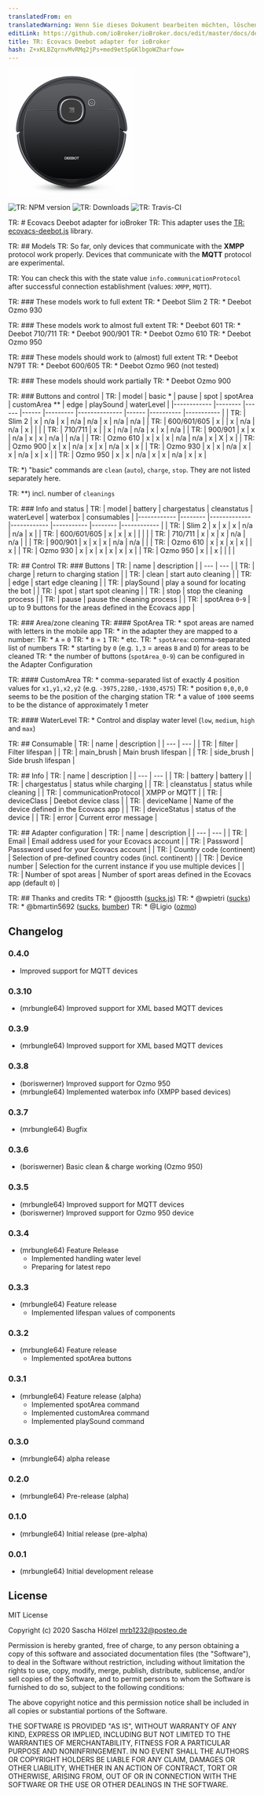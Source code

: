 ```yaml
---
translatedFrom: en
translatedWarning: Wenn Sie dieses Dokument bearbeiten möchten, löschen Sie bitte das Feld "translationsFrom". Andernfalls wird dieses Dokument automatisch erneut übersetzt
editLink: https://github.com/ioBroker/ioBroker.docs/edit/master/docs/de/adapterref/iobroker.ecovacs-deebot/README.md
title: TR: Ecovacs Deebot adapter for ioBroker
hash: Z+xKLBZqrnvMvRMq2jPs+med9etSpGKlbgoWZharfow=
---
```

![TR: Logo](../../../en/adapterref/iobroker.ecovacs-deebot/admin/ecovacs-deebot.png)

![TR: NPM version](http://img.shields.io/npm/v/iobroker.ecovacs-deebot.svg)
![TR: Downloads](https://img.shields.io/npm/dm/iobroker.ecovacs-deebot.svg)
![TR: Travis-CI](https://travis-ci.org/mrbungle64/ioBroker.ecovacs-deebot.svg?branch=master)

TR: # Ecovacs Deebot adapter for ioBroker
TR: This adapter uses the [TR: ecovacs-deebot.js](https://github.com/mrbungle64/ecovacs-deebot.js) library.

TR: ## Models
TR: So far, only devices that communicate with the **XMPP** protocol work properly.
Devices that communicate with the **MQTT** protocol are experimental.

TR: You can check this with the state value `info.communicationProtocol` after successful connection establishment (values: `XMPP`, `MQTT`).

TR: ### These models work to full extent
TR: * Deebot Slim 2
TR: * Deebot Ozmo 930

TR: ### These models work to almost full extent
TR: * Deebot 601
TR: * Deebot 710/711
TR: * Deebot 900/901
TR: * Deebot Ozmo 610
TR: * Deebot Ozmo 950

TR: ### These models should work to (almost) full extent
TR: * Deebot N79T
TR: * Deebot 600/605
TR: * Deebot Ozmo 960 (not tested)

TR: ### These models should work partially
TR: * Deebot Ozmo 900

TR: ### Buttons and control
| TR: | model    | basic * | pause | spot | spotArea | customArea ** | edge | playSound | waterLevel |
|------------ |-------- |------ |------ |--------- |-------------- |------ |---------- |----------- |
| TR: | Slim 2      |   x     |  n/a  |   x   |   n/a    |     n/a       |   x   |    n/a    |    n/a     |
| TR: | 600/601/605 |   x     |       |   x   |   n/a    |     n/a       |   x   |           |            |
| TR: | 710/711     |   x     |       |   x   |   n/a    |     n/a       |   x   |     x     |    n/a     |
| TR: | 900/901     |   x     |   x   |  n/a  |    x     |      x        |  n/a  |           |    n/a     |
| TR: | Ozmo 610    |   x     |   x   |   x   |   n/a    |     n/a       |   x   |     X     |     x      |
| TR: | Ozmo 900    |   x     |   x   |  n/a  |    x     |      x        |  n/a  |     x     |     x      |
| TR: | Ozmo 930    |   x     |   x   |  n/a  |    x     |      x        |  n/a  |     x     |     x      |
| TR: | Ozmo 950    |   x     |   x   |  n/a  |    x     |      x        |  n/a  |     x     |     x      |

TR: *) "basic" commands are `clean` (`auto`), `charge`, `stop`. They are not listed separately here.

TR: **) incl. number of `cleanings`

TR: ### Info and status
| TR: | model       | battery | chargestatus | cleanstatus | waterLevel | waterbox | consumables |
|------------ |-------- |------------- |------------ |----------- |--------  |------------ |
| TR: | Slim 2      |    x    |      x       |      x      |     n/a    |    n/a   |      x      |
| TR: | 600/601/605 |    x    |      x       |      x      |            |          |             |
| TR: | 710/711     |    x    |      x       |      x      |     n/a    |    n/a   |             |
| TR: | 900/901     |    x    |      x       |      x      |     n/a    |    n/a   |             |
| TR: | Ozmo 610    |    x    |      x       |      x      |      x     |          |      x      |
| TR: | Ozmo 930    |    x    |      x       |      x      |      x     |     x    |      x      |
| TR: | Ozmo 950    |    x    |              |      x      |            |          |             |

TR: ## Control
TR: ### Buttons
| TR: | name | description |
| --- | --- |
| TR: | charge | return to charging station |
| TR: | clean | start auto cleaning |
| TR: | edge | start edge cleaning |
| TR: | playSound | play a sound for locating the bot |
| TR: | spot | start spot cleaning |
| TR: | stop | stop the cleaning process |
| TR: | pause | pause the cleaning process |
| TR: | spotArea `0`-`9` | up to 9 buttons for the areas defined in the Ecovacs app |

TR: ### Area/zone cleaning
TR: #### SpotArea
TR: * spot areas are named with letters in the mobile app
TR:     * in the adapter they are mapped to a number:
TR:         * `A` = `0`
TR:         * `B` = `1`
TR:         * etc.
TR: * `spotArea`: comma-separated list of numbers
TR:     * starting by `0` (e.g. `1,3` = areas `B` and `D`) for areas to be cleaned
TR: * the number of buttons (`spotArea_0-9`) can be configured in the Adapter Configuration

TR: #### CustomArea
TR: * comma-separated list of exactly 4 position values for `x1,y1,x2,y2` (e.g. `-3975,2280,-1930,4575`)
TR:     * position `0,0,0,0` seems to be the position of the charging station
TR:     * a value of `1000` seems to be the distance of approximately 1 meter

TR: #### WaterLevel
TR: * Control and display water level (`low`, `medium`, `high` and `max`)

TR: ## Consumable
| TR: | name | description |
| --- | --- |
| TR: | filter | Filter lifespan |
| TR: | main_brush | Main brush lifespan |
| TR: | side_brush | Side brush lifespan |

TR: ## Info
| TR: | name | description |
| --- | --- |
| TR: | battery | battery |
| TR: | chargestatus | status while charging |
| TR: | cleanstatus | status while cleaning |
| TR: | communicationProtocol | XMPP or MQTT |
| TR: | deviceClass | Deebot device class |
| TR: | deviceName | Name of the device defined in the Ecovacs app |
| TR: | deviceStatus | status of the device |
| TR: | error | Current error message |

TR: ## Adapter configuration
| TR: | name | description |
| --- | --- |
| TR: | Email | Email address used for your Ecovacs account |
| TR: | Password | Passsword used for your Ecovacs account |
| TR: | Country code (continent) | Selection of pre-defined country codes (incl. continent) |
| TR: | Device number | Selection for the current instance if you use multiple devices |
| TR: | Number of spot areas | Number of sport areas defined in the Ecovacs app (default `0`) |

TR: ## Thanks and credits
TR: * @joostth ([sucks.js](https://github.com/joostth/sucks.js))
TR: * @wpietri ([sucks](https://github.com/wpietri/sucks))
TR: * @bmartin5692 ([sucks](https://github.com/bmartin5692/sucks), [bumber](https://github.com/bmartin5692/bumper))
TR: * @Ligio ([ozmo](https://github.com/Ligio/ozmo))

## Changelog

### 0.4.0
   * Improved support for MQTT devices

### 0.3.10
   * (mrbungle64) Improved support for XML based MQTT devices
   
### 0.3.9
   * (mrbungle64) Improved support for XML based MQTT devices

### 0.3.8
   * (boriswerner) Improved support for Ozmo 950
   * (mrbungle64) Implemented waterbox info (XMPP based devices)

### 0.3.7
   * (mrbungle64) Bugfix
   
### 0.3.6
   * (boriswerner) Basic clean & charge working (Ozmo 950)

### 0.3.5
   * (mrbungle64) Improved support for MQTT devices
   * (boriswerner) Improved support for Ozmo 950 device

### 0.3.4
* (mrbungle64) Feature Release
   * Implemented handling water level
   * Preparing for latest repo

### 0.3.3
* (mrbungle64) Feature release
   * Implemented lifespan values of components
   
### 0.3.2
* (mrbungle64) Feature release
   * Implemented spotArea buttons
   
### 0.3.1
* (mrbungle64) Feature release (alpha)
   * Implemented spotArea command
   * Implemented customArea command
   * Implemented playSound command
   
### 0.3.0
* (mrbungle64) alpha release

### 0.2.0
* (mrbungle64) Pre-release (alpha)

### 0.1.0
* (mrbungle64) Initial release (pre-alpha)

### 0.0.1
* (mrbungle64) Initial development release

## License
MIT License

Copyright (c) 2020 Sascha Hölzel <mrb1232@posteo.de>

Permission is hereby granted, free of charge, to any person obtaining a copy
of this software and associated documentation files (the "Software"), to deal
in the Software without restriction, including without limitation the rights
to use, copy, modify, merge, publish, distribute, sublicense, and/or sell
copies of the Software, and to permit persons to whom the Software is
furnished to do so, subject to the following conditions:

The above copyright notice and this permission notice shall be included in all
copies or substantial portions of the Software.

THE SOFTWARE IS PROVIDED "AS IS", WITHOUT WARRANTY OF ANY KIND, EXPRESS OR
IMPLIED, INCLUDING BUT NOT LIMITED TO THE WARRANTIES OF MERCHANTABILITY,
FITNESS FOR A PARTICULAR PURPOSE AND NONINFRINGEMENT. IN NO EVENT SHALL THE
AUTHORS OR COPYRIGHT HOLDERS BE LIABLE FOR ANY CLAIM, DAMAGES OR OTHER
LIABILITY, WHETHER IN AN ACTION OF CONTRACT, TORT OR OTHERWISE, ARISING FROM,
OUT OF OR IN CONNECTION WITH THE SOFTWARE OR THE USE OR OTHER DEALINGS IN THE
SOFTWARE.